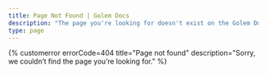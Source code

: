 ```yaml
---
title: Page Not Found | Golem Docs
description: "The page you're looking for doesn't exist on the Golem Docs. Explore our site to find relevant content or contact our support for assistance."
type: page
---
```


{% customerror errorCode=404 title="Page not found" description="Sorry, we couldn’t find the page you’re looking for." %}
